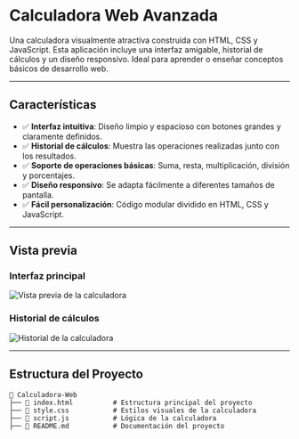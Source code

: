 # **Calculadora Web Avanzada**

Una calculadora visualmente atractiva construida con HTML, CSS y JavaScript. Esta aplicación incluye una interfaz amigable, historial de cálculos y un diseño responsivo. Ideal para aprender o enseñar conceptos básicos de desarrollo web.

---

## **Características**
- ✅ **Interfaz intuitiva**: Diseño limpio y espacioso con botones grandes y claramente definidos.
- ✅ **Historial de cálculos**: Muestra las operaciones realizadas junto con los resultados.
- ✅ **Soporte de operaciones básicas**: Suma, resta, multiplicación, división y porcentajes.
- ✅ **Diseño responsivo**: Se adapta fácilmente a diferentes tamaños de pantalla.
- ✅ **Fácil personalización**: Código modular dividido en HTML, CSS y JavaScript.

---

## **Vista previa**
### **Interfaz principal**
![Vista previa de la calculadora](https://via.placeholder.com/800x400)

### **Historial de cálculos**
![Historial de la calculadora](https://via.placeholder.com/800x400)

---

## **Estructura del Proyecto**
```plaintext
📂 Calculadora-Web
├── 📄 index.html          # Estructura principal del proyecto
├── 📄 style.css           # Estilos visuales de la calculadora
├── 📄 script.js           # Lógica de la calculadora
├── 📄 README.md           # Documentación del proyecto
